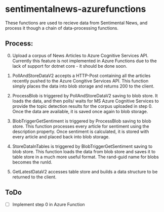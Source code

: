 # sentimentalnews-azurefunctions


These functions are used to recieve data from Sentimental News, and process it though a chain of data-processing functions.

## Process:

0) Upload a corpus of News Articles to Azure Cognitive Services API. Currently this feature is not implemented in Azure Functions due to the lack of support for dotnet core - it should be done soon.

1) PollAndStoreDataV2 accepts a HTTP-Post containing all the articles recently pushed to the Azure Congitive Services API. This function simply places the data into blob storage and returns 200 to the client.

2) ProcessBlob is triggered by PollAndStoreDataV2 saving to blob store. It loads the data, and then polls/ waits for MS Azure Cognitive Services to provide the topic detection results for the corpus uploaded in step 0. Once the data are available, it is saved once again to blob storage.

3) BlobTriggerGetSentiment is triggered by ProcessBlob saving to blob store. This function processes every article for sentiment using the description property. Once sentiment is calculated, it is stored with every article and placed back into blob storage.

4) StoreDataInTables is triggered by BlobTriggerGetSentiment saving to blob store. This function loads the data from blob store and saves it to table store in a much more useful format. The rand-guid name for blobs becomes the runId.

5) GetLatestDataV2 accesses table store and builds a data structure to be returned to the client.



## ToDo

- [ ] Implement step 0 in Azure Function
